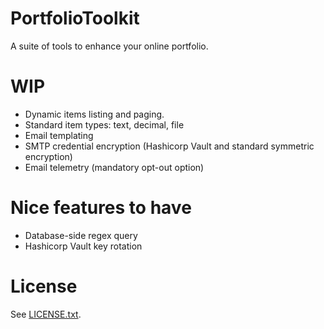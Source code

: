 # PortfolioToolkit

A suite of tools to enhance your online portfolio.

# WIP

- Dynamic items listing and paging.
- Standard item types: text, decimal, file
- Email templating
- SMTP credential encryption (Hashicorp Vault and standard symmetric encryption)
- Email telemetry (mandatory opt-out option)

# Nice features to have

- Database-side regex query
- Hashicorp Vault key rotation

# License

See [LICENSE.txt](LICENSE.txt).

